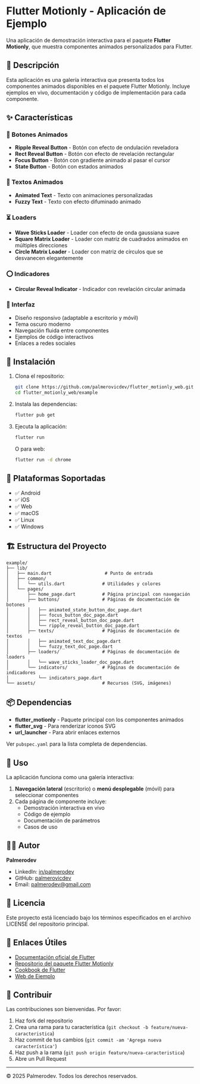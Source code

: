 # Flutter Motionly - Aplicación de Ejemplo

Una aplicación de demostración interactiva para el paquete **Flutter Motionly**, que muestra componentes animados personalizados para Flutter.

## 📖 Descripción

Esta aplicación es una galería interactiva que presenta todos los componentes animados disponibles en el paquete Flutter Motionly. Incluye ejemplos en vivo, documentación y código de implementación para cada componente.

## ✨ Características

### 🔘 Botones Animados
- **Ripple Reveal Button** - Botón con efecto de ondulación reveladora
- **Rect Reveal Button** - Botón con efecto de revelación rectangular
- **Focus Button** - Botón con gradiente animado al pasar el cursor
- **State Button** - Botón con estados animados

### 📝 Textos Animados
- **Animated Text** - Texto con animaciones personalizadas
- **Fuzzy Text** - Texto con efecto difuminado animado

### ⏳ Loaders
- **Wave Sticks Loader** - Loader con efecto de onda gaussiana suave
- **Square Matrix Loader** - Loader con matriz de cuadrados animados en múltiples direcciones
- **Circle Matrix Loader** - Loader con matriz de círculos que se desvanecen elegantemente

### ⭕ Indicadores
- **Circular Reveal Indicator** - Indicador con revelación circular animada

### 🎨 Interfaz
- Diseño responsivo (adaptable a escritorio y móvil)
- Tema oscuro moderno
- Navegación fluida entre componentes
- Ejemplos de código interactivos
- Enlaces a redes sociales

## 🚀 Instalación

1. Clona el repositorio:
   ```bash
   git clone https://github.com/palmerovicdev/flutter_motionly_web.git
   cd flutter_motionly_web/example
   ```

2. Instala las dependencias:
   ```bash
   flutter pub get
   ```

3. Ejecuta la aplicación:
   ```bash
   flutter run
   ```

   O para web:
   ```bash
   flutter run -d chrome
   ```

## 📱 Plataformas Soportadas

- ✅ Android
- ✅ iOS
- ✅ Web
- ✅ macOS
- ✅ Linux
- ✅ Windows

## 🏗️ Estructura del Proyecto

```
example/
├── lib/
│   ├── main.dart                    # Punto de entrada
│   ├── common/
│   │   └── utils.dart              # Utilidades y colores
│   └── pages/
│       ├── home_page.dart          # Página principal con navegación
│       ├── buttons/                # Páginas de documentación de botones
│       │   ├── animated_state_button_doc_page.dart
│       │   ├── focus_button_doc_page.dart
│       │   ├── rect_reveal_button_doc_page.dart
│       │   └── ripple_reveal_button_doc_page.dart
│       ├── texts/                  # Páginas de documentación de textos
│       │   ├── animated_text_doc_page.dart
│       │   └── fuzzy_text_doc_page.dart
│       ├── loaders/                # Páginas de documentación de loaders
│       │   └── wave_sticks_loader_doc_page.dart
│       └── indicators/             # Páginas de documentación de indicadores
│           └── indicators_page.dart
└── assets/                         # Recursos (SVG, imágenes)
```

## 📦 Dependencias

- **flutter_motionly** - Paquete principal con los componentes animados
- **flutter_svg** - Para renderizar iconos SVG
- **url_launcher** - Para abrir enlaces externos

Ver `pubspec.yaml` para la lista completa de dependencias.

## 🎯 Uso

La aplicación funciona como una galería interactiva:

1. **Navegación lateral** (escritorio) o **menú desplegable** (móvil) para seleccionar componentes
2. Cada página de componente incluye:
   - Demostración interactiva en vivo
   - Código de ejemplo
   - Documentación de parámetros
   - Casos de uso

## 👨‍💻 Autor

**Palmerodev**
- LinkedIn: [in/palmerodev](https://linkedin.com/in/palmerodev)
- GitHub: [palmerovicdev](https://github.com/palmerovicdev)
- Email: palmerodev@gmail.com

## 📄 Licencia

Este proyecto está licenciado bajo los términos especificados en el archivo LICENSE del repositorio principal.

## 🔗 Enlaces Útiles

- [Documentación oficial de Flutter](https://docs.flutter.dev/)
- [Repositorio del paquete Flutter Motionly](https://github.com/palmerovicdev/flutter_motionly_web)
- [Cookbook de Flutter](https://docs.flutter.dev/cookbook)
- [Web de Ejemplo](https://flutter-motionly-web.onrender.com/)

## 🤝 Contribuir

Las contribuciones son bienvenidas. Por favor:

1. Haz fork del repositorio
2. Crea una rama para tu característica (`git checkout -b feature/nueva-caracteristica`)
3. Haz commit de tus cambios (`git commit -am 'Agrega nueva característica'`)
4. Haz push a la rama (`git push origin feature/nueva-caracteristica`)
5. Abre un Pull Request

---

© 2025 Palmerodev. Todos los derechos reservados.
